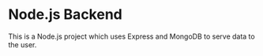 # Node.js Backend

This is a Node.js project which uses Express and MongoDB to serve data to the user.
